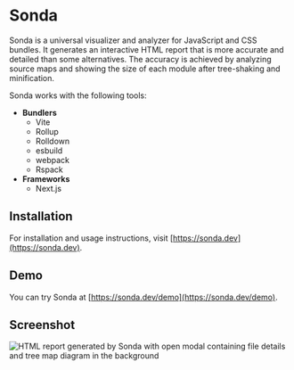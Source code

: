 # Sonda

Sonda is a universal visualizer and analyzer for JavaScript and CSS bundles. It generates an interactive HTML report that is more accurate and detailed than some alternatives. The accuracy is achieved by analyzing source maps and showing the size of each module after tree-shaking and minification.

Sonda works with the following tools:

* **Bundlers**
  * Vite
  * Rollup
  * Rolldown
  * esbuild
  * webpack
  * Rspack
* **Frameworks**
  * Next.js

## Installation

For installation and usage instructions, visit [https://sonda.dev](https://sonda.dev).

## Demo

You can try Sonda at [https://sonda.dev/demo](https://sonda.dev/demo).

## Screenshot

![HTML report generated by Sonda with open modal containing file details and tree map diagram in the background](https://raw.githubusercontent.com/filipsobol/sonda/refs/heads/main/docs/public/details.jpg)
